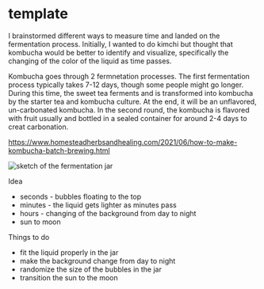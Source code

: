 # template

I brainstormed different ways to measure time and landed on the fermentation process. Initially, I wanted to do kimchi but thought that kombucha would be better to identify and visualize, specifically the changing of the color of the liquid as time passes.

Kombucha goes through 2 fermnetation processes. The first fermentation process typically takes 7-12 days, though some people might go longer. During this time, the sweet tea ferments and is transformed into kombucha by the starter tea and kombucha culture. At the end, it will be an unflavored, un-carbonated kombucha. In the second round, the kombucha is flavored with fruit usually and bottled in a sealed container for around 2-4 days to creat carbonation.

https://www.homesteadherbsandhealing.com/2021/06/how-to-make-kombucha-batch-brewing.html

![sketch of the fermentation jar](./timesketch.jpg)

Idea
- seconds - bubbles floating to the top
- minutes - the liquid gets lighter as minutes pass 
- hours - changing of the background from day to night
- sun to moon

Things to do
- fit the liquid properly in the jar
- make the background change from day to night
- randomize the size of the bubbles in the jar
- transition the sun to the moon
